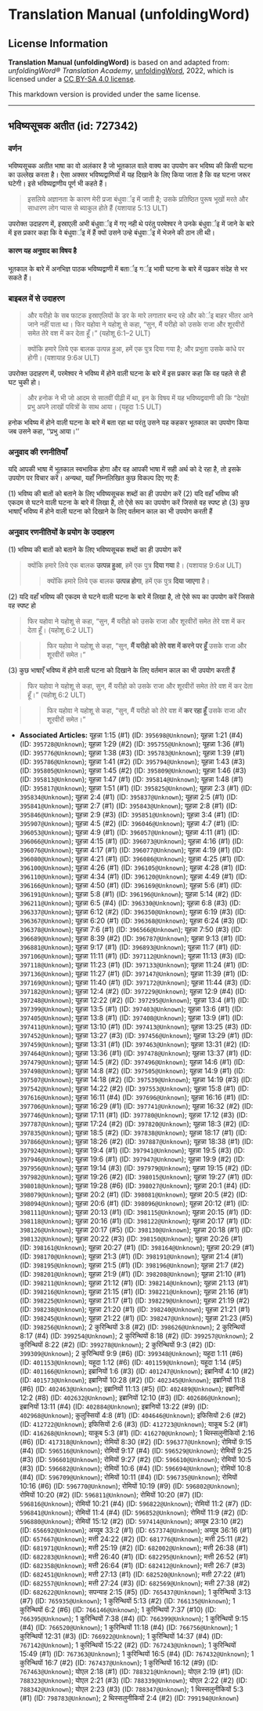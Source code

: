 # Translation Manual (unfoldingWord)

## License Information

**Translation Manual (unfoldingWord)** is based on and adapted from: _unfoldingWord® Translation Academy_, [unfoldingWord](https://unfoldingword.org/utw), 2022, which is licensed under a [CC BY-SA 4.0 license](https://creativecommons.org/licenses/by-sa/4.0/legalcode.en).

This markdown version is provided under the same license.



--------------------------------

## भविष्यसूचक अतीत (id: 727342)

### वर्णन

भविष्यसूचक अतीत भाषा का वो अलंकार है जो भूतकाल वाले वाक्य का उपयोग कर भविष्य की किसी घटना का उल्लेख करता है। ऐसा अक्सर भविष्यद्वाणियों में यह दिखाने के लिए किया जाता है कि वह घटना जरूर घटेगी। इसे भविष्यद्वाणीय पूर्ण भी कहते हैं।

> इसलिये अज्ञानता के कारण मेरी प्रजा बंधुवार्इ में जाती है; उसके प्रतिष्ठित पुरूष भूखों मरते और साधारण लोग प्यास से ब्याकुल होते हैं (यशायाह 5:13 ULT)

उपरोक्त उदाहरण में, इस्राएली अभी बंधुवार्इ में गए नही थे परंतु परमेश्वर ने उनके बंधुवार्इ में जाने के बारे में इस प्रकार कहा कि वे बंधुवार्इ में हैं क्यों उसने उन्हे बंधुवार्इ में भेजने की ठान ली थी।

#### कारण यह अनुवाद का विषय है

भूतकाल के बारे में अनभिज्ञ पाठक भविष्यद्वाणी में बतार्इ गर्इ भावी घटना के बारे में पढ़कर संदेह से भर सकते हैं।

### बाइबल में से उदाहरण

> और यरीहो के सब फाटक इस्राएलियों के डर के मारे लगातार बन्द रहे और कोर्इ बाहर भीतर आने जाने नहीं पाता था। फिर यहोवा ने यहोशू से कहा, “सुन, मैं यरीहो को उसके राजा और शूरवीरों समेत तेरे वश में कर देता हूँ।” (यहोशू 6:1–2 ULT)

> क्योंकि हमारे लिये एक बालक उत्पन्न हुआ, हमें एक पुत्र दिया गया है; और प्रभुता उसके कांधे पर होगी। (यशायाह 9:6अ ULT)

उपरोक्त उदाहरण में, परमेश्वर ने भविष्य में होने वाली घटना के बारे में इस प्रकार कहा कि वह पहले से ही घट चुकी हो।

> और हनोक ने भी जो आदम से सातवीं पीढ़ी में था, इन के विषय में यह भविष्यद्ववाणी की कि “देखो! प्रभु अपने लाखों पवित्रों के साथ आया। (यहूदा 1:5 ULT)

हनोक भविष्य में होने वाली घटना के बारे में बता रहा था परंतु उसने यह कहकर भूतकाल का उपयोग किया जब उसने कहा, ‘‘प्रभु आया।’’

### अनुवाद की रणनीतियाँ

यदि आपकी भाषा में भूतकाल स्वभाविक होगा और वह आपकी भाषा में सही अर्थ को दे रहा है, तो इसके उपयोग पर विचार करें। अन्यथा, यहाँ निम्नलिखित कुछ विकल्प दिए गए हैं:

(1\) भविष्य की बातों को बताने के लिए भविष्यसूचक शब्दों का ही उपयोग करें (2\) यदि वहाँ भविष्य की एकदम से घटने वाली घटना के बारे में लिखा है, तो ऐसे रूप का उपयोग करें जिससे वह स्पष्ट हो (3\) कुछ भाषाएँ भविष्य में होने वाली घटना को दिखाने के लिए वर्तमान काल का भी उपयोग करती हैं

### अनुवाद रणनीतियों के प्रयोग के उदाहरण

(1\) भविष्य की बातों को बताने के लिए भविष्यसूचक शब्दों का ही उपयोग करें

> क्योंकि हमारे लिये एक बालक **उत्पन्न हुआ**, हमें एक पुत्र **दिया गया** है। (यशायाह 9:6अ ULT)
> 
> 
> > क्योंकि हमारे लिये एक बालक **उत्पन्न होगा**, हमें एक पुत्र **दिया जाएगा** है।

(2\) यदि वहाँ भविष्य की एकदम से घटने वाली घटना के बारे में लिखा है, तो ऐसे रूप का उपयोग करें जिससे वह स्पष्ट हो

> फिर यहोवा ने यहोशू से कहा, “सुन, मैं यरीहो को उसके राजा और शूरवीरों समेत तेरे वश में कर देता हूँ। (यहोशू 6:2 ULT)

> > फिर यहोवा ने यहोशू से कहा, “सुन, **मैं यरीहो को तेरे वश में करने पर हूँ** उसके राजा और शूरवीरों समेत।”

(3\) कुछ भाषाएँ भविष्य में होने वाली घटना को दिखाने के लिए वर्तमान काल का भी उपयोग करती हैं

> फिर यहोवा ने यहोशू से कहा, सुन, मैं यरीहो को उसके राजा और शूरवीरों समेत तेरे वश में कर देता हूँ।” (यहोशू 6:2 ULT)

> > फिर यहोवा ने यहोशू से कहा, “सुन, मैं यरीहो को तेरे वश में **कर रहा हूँ** उसके राजा और शूरवीरों समेत।”

* **Associated Articles:** यूहन्ना 1:15 (#1) (ID: `395698@Unknown`); यूहन्ना 1:21 (#4) (ID: `395728@Unknown`); यूहन्ना 1:29 (#2) (ID: `395755@Unknown`); यूहन्ना 1:36 (#1) (ID: `395776@Unknown`); यूहन्ना 1:38 (#3) (ID: `395783@Unknown`); यूहन्ना 1:39 (#1) (ID: `395786@Unknown`); यूहन्ना 1:41 (#2) (ID: `395794@Unknown`); यूहन्ना 1:43 (#3) (ID: `395805@Unknown`); यूहन्ना 1:45 (#2) (ID: `395809@Unknown`); यूहन्ना 1:46 (#3) (ID: `395813@Unknown`); यूहन्ना 1:47 (#1) (ID: `395814@Unknown`); यूहन्ना 1:48 (#1) (ID: `395817@Unknown`); यूहन्ना 1:51 (#1) (ID: `395825@Unknown`); यूहन्ना 2:3 (#1) (ID: `395834@Unknown`); यूहन्ना 2:4 (#1) (ID: `395837@Unknown`); यूहन्ना 2:5 (#1) (ID: `395841@Unknown`); यूहन्ना 2:7 (#1) (ID: `395843@Unknown`); यूहन्ना 2:8 (#1) (ID: `395846@Unknown`); यूहन्ना 2:9 (#3) (ID: `395851@Unknown`); यूहन्ना 3:4 (#1) (ID: `395907@Unknown`); यूहन्ना 4:5 (#2) (ID: `396046@Unknown`); यूहन्ना 4:7 (#1) (ID: `396053@Unknown`); यूहन्ना 4:9 (#1) (ID: `396057@Unknown`); यूहन्ना 4:11 (#1) (ID: `396066@Unknown`); यूहन्ना 4:15 (#1) (ID: `396073@Unknown`); यूहन्ना 4:16 (#1) (ID: `396076@Unknown`); यूहन्ना 4:17 (#1) (ID: `396077@Unknown`); यूहन्ना 4:19 (#1) (ID: `396080@Unknown`); यूहन्ना 4:21 (#1) (ID: `396086@Unknown`); यूहन्ना 4:25 (#1) (ID: `396100@Unknown`); यूहन्ना 4:26 (#1) (ID: `396105@Unknown`); यूहन्ना 4:28 (#1) (ID: `396110@Unknown`); यूहन्ना 4:34 (#1) (ID: `396120@Unknown`); यूहन्ना 4:49 (#1) (ID: `396166@Unknown`); यूहन्ना 4:50 (#1) (ID: `396169@Unknown`); यूहन्ना 5:6 (#1) (ID: `396191@Unknown`); यूहन्ना 5:8 (#1) (ID: `396196@Unknown`); यूहन्ना 5:14 (#2) (ID: `396211@Unknown`); यूहन्ना 6:5 (#4) (ID: `396330@Unknown`); यूहन्ना 6:8 (#3) (ID: `396337@Unknown`); यूहन्ना 6:12 (#2) (ID: `396350@Unknown`); यूहन्ना 6:19 (#3) (ID: `396367@Unknown`); यूहन्ना 6:20 (#1) (ID: `396368@Unknown`); यूहन्ना 6:24 (#3) (ID: `396378@Unknown`); यूहन्ना 7:6 (#1) (ID: `396566@Unknown`); यूहन्ना 7:50 (#3) (ID: `396689@Unknown`); यूहन्ना 8:39 (#2) (ID: `396787@Unknown`); यूहन्ना 9:13 (#1) (ID: `396881@Unknown`); यूहन्ना 9:17 (#1) (ID: `396893@Unknown`); यूहन्ना 11:7 (#1) (ID: `397106@Unknown`); यूहन्ना 11:11 (#1) (ID: `397112@Unknown`); यूहन्ना 11:13 (#3) (ID: `397118@Unknown`); यूहन्ना 11:23 (#1) (ID: `397133@Unknown`); यूहन्ना 11:24 (#1) (ID: `397136@Unknown`); यूहन्ना 11:27 (#1) (ID: `397147@Unknown`); यूहन्ना 11:39 (#1) (ID: `397169@Unknown`); यूहन्ना 11:40 (#1) (ID: `397172@Unknown`); यूहन्ना 11:44 (#3) (ID: `397182@Unknown`); यूहन्ना 12:4 (#2) (ID: `397229@Unknown`); यूहन्ना 12:9 (#4) (ID: `397248@Unknown`); यूहन्ना 12:22 (#2) (ID: `397295@Unknown`); यूहन्ना 13:4 (#1) (ID: `397399@Unknown`); यूहन्ना 13:5 (#1) (ID: `397403@Unknown`); यूहन्ना 13:6 (#1) (ID: `397405@Unknown`); यूहन्ना 13:8 (#1) (ID: `397408@Unknown`); यूहन्ना 13:9 (#1) (ID: `397411@Unknown`); यूहन्ना 13:10 (#1) (ID: `397413@Unknown`); यूहन्ना 13:25 (#3) (ID: `397452@Unknown`); यूहन्ना 13:27 (#3) (ID: `397456@Unknown`); यूहन्ना 13:29 (#1) (ID: `397459@Unknown`); यूहन्ना 13:31 (#1) (ID: `397463@Unknown`); यूहन्ना 13:31 (#2) (ID: `397464@Unknown`); यूहन्ना 13:36 (#1) (ID: `397478@Unknown`); यूहन्ना 13:37 (#1) (ID: `397479@Unknown`); यूहन्ना 14:5 (#2) (ID: `397496@Unknown`); यूहन्ना 14:6 (#1) (ID: `397498@Unknown`); यूहन्ना 14:8 (#2) (ID: `397505@Unknown`); यूहन्ना 14:9 (#1) (ID: `397507@Unknown`); यूहन्ना 14:18 (#2) (ID: `397539@Unknown`); यूहन्ना 14:19 (#3) (ID: `397542@Unknown`); यूहन्ना 14:22 (#2) (ID: `397553@Unknown`); यूहन्ना 15:8 (#1) (ID: `397616@Unknown`); यूहन्ना 16:11 (#4) (ID: `397696@Unknown`); यूहन्ना 16:16 (#1) (ID: `397706@Unknown`); यूहन्ना 16:29 (#1) (ID: `397741@Unknown`); यूहन्ना 16:32 (#2) (ID: `397746@Unknown`); यूहन्ना 17:11 (#1) (ID: `397780@Unknown`); यूहन्ना 17:12 (#3) (ID: `397787@Unknown`); यूहन्ना 17:24 (#2) (ID: `397820@Unknown`); यूहन्ना 18:3 (#2) (ID: `397835@Unknown`); यूहन्ना 18:5 (#2) (ID: `397838@Unknown`); यूहन्ना 18:17 (#1) (ID: `397866@Unknown`); यूहन्ना 18:26 (#2) (ID: `397887@Unknown`); यूहन्ना 18:38 (#1) (ID: `397924@Unknown`); यूहन्ना 19:4 (#1) (ID: `397941@Unknown`); यूहन्ना 19:5 (#3) (ID: `397946@Unknown`); यूहन्ना 19:6 (#1) (ID: `397947@Unknown`); यूहन्ना 19:9 (#2) (ID: `397956@Unknown`); यूहन्ना 19:14 (#3) (ID: `397979@Unknown`); यूहन्ना 19:15 (#2) (ID: `397982@Unknown`); यूहन्ना 19:26 (#2) (ID: `398015@Unknown`); यूहन्ना 19:27 (#1) (ID: `398018@Unknown`); यूहन्ना 19:28 (#6) (ID: `398027@Unknown`); यूहन्ना 20:1 (#4) (ID: `398079@Unknown`); यूहन्ना 20:2 (#1) (ID: `398081@Unknown`); यूहन्ना 20:5 (#2) (ID: `398094@Unknown`); यूहन्ना 20:6 (#1) (ID: `398096@Unknown`); यूहन्ना 20:12 (#1) (ID: `398111@Unknown`); यूहन्ना 20:13 (#1) (ID: `398115@Unknown`); यूहन्ना 20:15 (#1) (ID: `398118@Unknown`); यूहन्ना 20:16 (#1) (ID: `398122@Unknown`); यूहन्ना 20:17 (#1) (ID: `398126@Unknown`); यूहन्ना 20:17 (#5) (ID: `398130@Unknown`); यूहन्ना 20:18 (#1) (ID: `398132@Unknown`); यूहन्ना 20:22 (#3) (ID: `398150@Unknown`); यूहन्ना 20:26 (#1) (ID: `398161@Unknown`); यूहन्ना 20:27 (#1) (ID: `398164@Unknown`); यूहन्ना 20:29 (#1) (ID: `398170@Unknown`); यूहन्ना 21:3 (#1) (ID: `398191@Unknown`); यूहन्ना 21:4 (#1) (ID: `398195@Unknown`); यूहन्ना 21:5 (#1) (ID: `398196@Unknown`); यूहन्ना 21:7 (#2) (ID: `398201@Unknown`); यूहन्ना 21:9 (#1) (ID: `398208@Unknown`); यूहन्ना 21:10 (#1) (ID: `398211@Unknown`); यूहन्ना 21:12 (#1) (ID: `398214@Unknown`); यूहन्ना 21:13 (#1) (ID: `398216@Unknown`); यूहन्ना 21:15 (#1) (ID: `398221@Unknown`); यूहन्ना 21:16 (#1) (ID: `398225@Unknown`); यूहन्ना 21:17 (#1) (ID: `398229@Unknown`); यूहन्ना 21:19 (#2) (ID: `398238@Unknown`); यूहन्ना 21:20 (#1) (ID: `398240@Unknown`); यूहन्ना 21:21 (#1) (ID: `398245@Unknown`); यूहन्ना 21:22 (#1) (ID: `398247@Unknown`); यूहन्ना 21:23 (#5) (ID: `398256@Unknown`); 2 कुरिन्थियों 3:8 (#2) (ID: `398626@Unknown`); 2 कुरिन्थियों 8:17 (#4) (ID: `399254@Unknown`); 2 कुरिन्थियों 8:18 (#2) (ID: `399257@Unknown`); 2 कुरिन्थियों 8:22 (#2) (ID: `399278@Unknown`); 2 कुरिन्थियों 9:3 (#2) (ID: `399309@Unknown`); 2 कुरिन्थियों 9:9 (#6) (ID: `399348@Unknown`); यहूदा 1:11 (#6) (ID: `401153@Unknown`); यहूदा 1:12 (#6) (ID: `401159@Unknown`); यहूदा 1:14 (#5) (ID: `401166@Unknown`); इब्रानियों 1:6 (#3) (ID: `401247@Unknown`); इब्रानियों 4:10 (#2) (ID: `401573@Unknown`); इब्रानियों 10:28 (#2) (ID: `402345@Unknown`); इब्रानियों 11:8 (#6) (ID: `402463@Unknown`); इब्रानियों 11:13 (#5) (ID: `402489@Unknown`); इब्रानियों 12:2 (#8) (ID: `402632@Unknown`); इब्रानियों 12:10 (#3) (ID: `402686@Unknown`); इब्रानियों 13:11 (#4) (ID: `402884@Unknown`); इब्रानियों 13:22 (#9) (ID: `402968@Unknown`); कुलुस्सियों 4:8 (#1) (ID: `404646@Unknown`); इफिसियों 2:6 (#2) (ID: `412722@Unknown`); इफिसियों 2:6 (#3) (ID: `412723@Unknown`); याकूब 5:2 (#1) (ID: `416268@Unknown`); याकूब 5:3 (#1) (ID: `416270@Unknown`); 1 थिस्सलुनीकियों 2:16 (#6) (ID: `417318@Unknown`); रोमियों 8:30 (#2) (ID: `596377@Unknown`); रोमियों 9:15 (#4) (ID: `596516@Unknown`); रोमियों 9:17 (#4) (ID: `596529@Unknown`); रोमियों 9:25 (#3) (ID: `596601@Unknown`); रोमियों 9:27 (#2) (ID: `596610@Unknown`); रोमियों 10:5 (#3) (ID: `596682@Unknown`); रोमियों 10:6 (#4) (ID: `596694@Unknown`); रोमियों 10:8 (#4) (ID: `596709@Unknown`); रोमियों 10:11 (#4) (ID: `596735@Unknown`); रोमियों 10:16 (#6) (ID: `596770@Unknown`); रोमियों 10:19 (#9) (ID: `596802@Unknown`); रोमियों 10:20 (#2) (ID: `596811@Unknown`); रोमियों 10:20 (#7) (ID: `596816@Unknown`); रोमियों 10:21 (#4) (ID: `596822@Unknown`); रोमियों 11:2 (#7) (ID: `596841@Unknown`); रोमियों 11:4 (#4) (ID: `596852@Unknown`); रोमियों 11:9 (#2) (ID: `596880@Unknown`); रोमियों 15:12 (#2) (ID: `597414@Unknown`); अय्यूब 23:10 (#2) (ID: `656692@Unknown`); अय्यूब 33:2 (#1) (ID: `657374@Unknown`); अय्यूब 36:16 (#1) (ID: `657667@Unknown`); मत्ती 24:22 (#2) (ID: `681776@Unknown`); मत्ती 25:11 (#2) (ID: `681971@Unknown`); मत्ती 25:19 (#2) (ID: `682002@Unknown`); मत्ती 26:38 (#1) (ID: `682283@Unknown`); मत्ती 26:40 (#1) (ID: `682295@Unknown`); मत्ती 26:52 (#1) (ID: `682358@Unknown`); मत्ती 26:64 (#1) (ID: `682412@Unknown`); मत्ती 26:7 (#3) (ID: `682451@Unknown`); मत्ती 27:13 (#1) (ID: `682520@Unknown`); मत्ती 27:22 (#1) (ID: `682557@Unknown`); मत्ती 27:24 (#3) (ID: `682569@Unknown`); मत्ती 27:38 (#2) (ID: `682622@Unknown`); सपन्याह 2:15 (#5) (ID: `765437@Unknown`); 1 कुरिन्थियों 3:13 (#7) (ID: `765935@Unknown`); 1 कुरिन्थियों 5:13 (#2) (ID: `766135@Unknown`); 1 कुरिन्थियों 6:2 (#6) (ID: `766146@Unknown`); 1 कुरिन्थियों 7:37 (#10) (ID: `766395@Unknown`); 1 कुरिन्थियों 7:38 (#4) (ID: `766399@Unknown`); 1 कुरिन्थियों 9:15 (#4) (ID: `766520@Unknown`); 1 कुरिन्थियों 11:18 (#4) (ID: `766756@Unknown`); 1 कुरिन्थियों 12:31 (#3) (ID: `766922@Unknown`); 1 कुरिन्थियों 14:37 (#4) (ID: `767142@Unknown`); 1 कुरिन्थियों 15:22 (#2) (ID: `767243@Unknown`); 1 कुरिन्थियों 15:49 (#1) (ID: `767363@Unknown`); 1 कुरिन्थियों 16:5 (#4) (ID: `767432@Unknown`); 1 कुरिन्थियों 16:7 (#2) (ID: `767437@Unknown`); 1 कुरिन्थियों 16:12 (#9) (ID: `767463@Unknown`); योएल 2:18 (#1) (ID: `788321@Unknown`); योएल 2:19 (#1) (ID: `788323@Unknown`); योएल 2:21 (#3) (ID: `788339@Unknown`); योएल 2:22 (#2) (ID: `788342@Unknown`); योएल 2:23 (#3) (ID: `788347@Unknown`); 1 थिस्सलुनीकियों 5:3 (#1) (ID: `798783@Unknown`); 2 थिस्सलुनीकियों 2:4 (#2) (ID: `799194@Unknown`)

